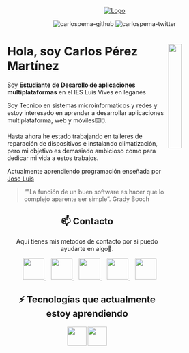 <p align="center">
  <a href="https://carlospema.github.io/" target="_blank">
    <img loading="lazy" margin-bottom:"12px";
      src="https://github.com/carlospema/carlospema/blob/e2b83cb5321bdf1ca5b7d546e49ad5f0121972a3/imagenes/www.carlospema.github.io.png" alt="Logo" 
      borderRadius='1rem' boxShadow = '0 5px 18px rgba(0,0,0,0.3)'>
  </a>

</p>

<p align="center">
  <img src="https://img.shields.io/github/followers/carlospema?style=social" alt="carlospema-github" />
  <img src="https://img.shields.io/twitter/follow/Caaarloos__04?style=social" alt="carlospema-twitter" />
</p>

# <img src="https://github.com/carlospema/carlospema/blob/a43bd77d26a3986398bc1b811a9a6d5539136248/imagenes/octocat-1665740105871.png" width=25% align=right />  Hola, soy Carlos Pérez Martínez
Soy **Estudiante de Desarollo de aplicaciones multiplataformas** en el IES Luis Vives en leganés

Soy Tecnico en sistemas microinformaticos y redes y estoy interesado en aprender a desarrollar aplicaciones multiplataforma, web y móviles⌨️🖱️. 

Hasta ahora he estado trabajando en talleres de reparación de dispositivos e instalando climatización, pero mi objetivo es demasiado ambicioso como para dedicar mi vida a estos trabajos.

Actualmente aprendiendo programación enseñada por [Jose Luis](https://github.com/joseluisgs) 

> “"La función de un buen software es hacer que lo complejo aparente ser simple”. Grady Booch

 <h2 align="center">📫 Contacto</h2>
<p align="center">
  Aquí tienes mis metodos de contacto por si puedo ayudarte en algo💬.
</p>
<p align="center">
     </a> &nbsp;&nbsp;
    <a href="https://github.com/carlospema" target="_blank">
        <img loading="lazy" src="https://distreau.com/github.svg" 
    height="50">
    </a> &nbsp;&nbsp;
    <a href="https://twitter.com/Caaarloos__04" target="_blank">
        <img loading="lazy" src="https://i.imgur.com/U4Uiaef.png" 
    height="50">
    </a> &nbsp;&nbsp;
    <a href="https://www.linkedin.com/in/carlos-manuel-pérez-martínez-83225923a/" target="_blank">
        <img loading="lazy" src="https://upload.wikimedia.org/wikipedia/commons/thumb/c/ca/LinkedIn_logo_initials.png/768px-LinkedIn_logo_initials.png" 
    height="50">
    </a> &nbsp;&nbsp;
    <a href="https://discordapp.com/users/Caaarloos#4088" target="_blank">
        <img loading="lazy" src="https://logodownload.org/wp-content/uploads/2017/11/discord-logo-4-1.png" 
    height="50"> 
     </a>
     </a> &nbsp;&nbsp;
    <a href="https://paypal.me/caaarloos04?country.x=ES&locale.x=es_ES" target="_blank">
        <img loading="lazy" src="https://cdn-icons-png.flaticon.com/512/174/174861.png" 
    height="50"> 
     </a>
</p>

<h2 align="center">⚡ Tecnologías que actualmente estoy aprendiendo</h2>
<p align="center">


</p>

<p align="center">
  <img loading="lazy" src="https://www.jetbrains.com/academy/img/icon-kotlin-new.svg" 
  height="45">
  <img loading="lazy" src="https://resources.jetbrains.com/storage/products/intellij-idea/img/meta/intellij-idea_logo_300x300.png" 
  height="45">
 
</p>

